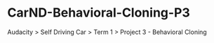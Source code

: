 # CarND-Behavioral-Cloning-P3
Audacity > Self Driving Car > Term 1 > Project 3 - Behavioral Cloning
